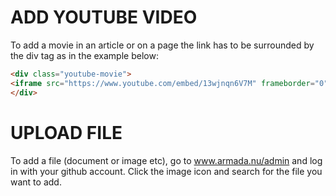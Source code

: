 # ADD YOUTUBE VIDEO
To add a movie in an article or on a page the link has to be surrounded by the div tag as in the example below:

```html
<div class="youtube-movie">
<iframe src="https://www.youtube.com/embed/13wjnqn6V7M" frameborder="0" allowfullscreen></iframe>
</div>
```



# UPLOAD FILE
To add a file (document or image etc), go to www.armada.nu/admin and log in with your github account. Click the image icon and search for the file you want to add.
